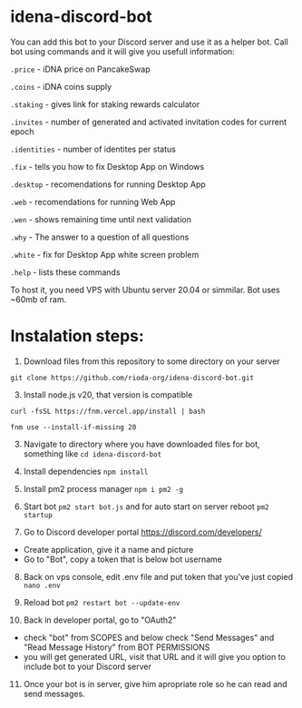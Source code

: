 # idena-discord-bot

You can add this bot to your Discord server and use it as a helper bot.
Call bot using commands and it will give you usefull information:

```.price``` - iDNA price on PancakeSwap

```.coins``` - iDNA coins supply

```.staking``` - gives link for staking rewards calculator

```.invites``` - number of generated and activated invitation codes for current epoch

```.identities``` - number of identites per status

```.fix``` - tells you how to fix Desktop App on Windows

```.desktop``` - recomendations for running Desktop App

```.web``` - recomendations for running Web App

```.wen``` - shows remaining time until next validation

```.why``` - The answer to a question of all questions

```.white``` - fix for Desktop App white screen problem

```.help``` - lists these commands

To host it, you need VPS with Ubuntu server 20.04 or simmilar. Bot uses ~60mb of ram.

# Instalation steps:

1. Download files from this repository to some directory on your server

```git clone https://github.com/rioda-org/idena-discord-bot.git```

3. Install node.js v20, that version is compatible

```curl -fsSL https://fnm.vercel.app/install | bash```

```fnm use --install-if-missing 20```

3. Navigate to directory where you have downloaded files for bot, something like ```cd idena-discord-bot```

4. Install dependencies ```npm install```

5. Install pm2 process manager ```npm i pm2 -g```

6. Start bot ```pm2 start bot.js``` and for auto start on server reboot ```pm2 startup```

7. Go to Discord developer portal https://discord.com/developers/
- Create application, give it a name and picture
- Go to "Bot", copy a token that is below bot username

8. Back on vps console, edit .env file and put token that you've just copied ```nano .env```

9. Reload bot ```pm2 restart bot --update-env```

10. Back in developer portal, go to "OAuth2"
- check "bot" from SCOPES and below check "Send Messages" and "Read Message History" from BOT PERMISSIONS
- you will get generated URL, visit that URL and it will give you option to include bot to your Discord server

11. Once your bot is in server, give him apropriate role so he can read and send messages.
